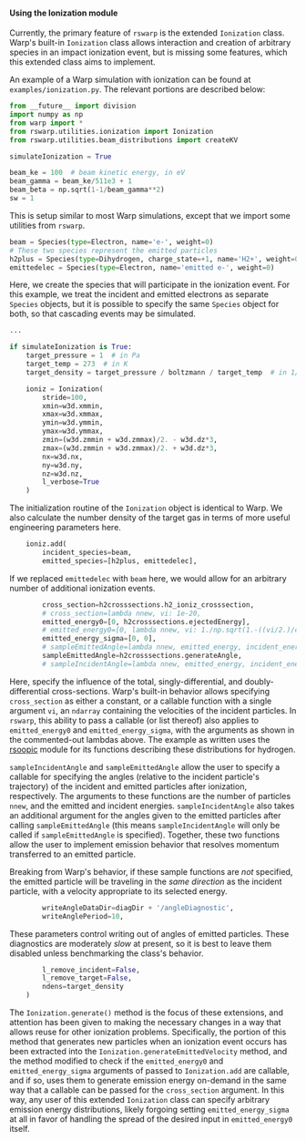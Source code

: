 #### Using the Ionization module
Currently, the primary feature of `rswarp` is the extended `Ionization` class. Warp's built-in `Ionization` class allows interaction and creation of arbitrary species in an impact ionization event, but is missing some features, which this extended class aims to implement.

An example of a Warp simulation with ionization can be found at `examples/ionization.py`. The relevant portions are described below:

```python
from __future__ import division
import numpy as np
from warp import *
from rswarp.utilities.ionization import Ionization
from rswarp.utilities.beam_distributions import createKV

simulateIonization = True

beam_ke = 100  # beam kinetic energy, in eV
beam_gamma = beam_ke/511e3 + 1
beam_beta = np.sqrt(1-1/beam_gamma**2)
sw = 1
```

This is setup similar to most Warp simulations, except that we import some utilities from `rswarp`.

```python
beam = Species(type=Electron, name='e-', weight=0)
# These two species represent the emitted particles
h2plus = Species(type=Dihydrogen, charge_state=+1, name='H2+', weight=0)
emittedelec = Species(type=Electron, name='emitted e-', weight=0)
```

Here, we create the species that will participate in the ionization event. For this example, we treat the incident and emitted electrons as separate `Species` objects, but it is possible to specify the same `Species` object for both, so that cascading events may be simulated.

```python
...

if simulateIonization is True:
    target_pressure = 1  # in Pa
    target_temp = 273  # in K
    target_density = target_pressure / boltzmann / target_temp  # in 1/m^3

    ioniz = Ionization(
        stride=100,
        xmin=w3d.xmmin,
        xmax=w3d.xmmax,
        ymin=w3d.ymmin,
        ymax=w3d.ymmax,
        zmin=(w3d.zmmin + w3d.zmmax)/2. - w3d.dz*3,
        zmax=(w3d.zmmin + w3d.zmmax)/2. + w3d.dz*3,
        nx=w3d.nx,
        ny=w3d.ny,
        nz=w3d.nz,
        l_verbose=True
    )
```

The initialization routine of the `Ionization` object is identical to Warp. We also calculate the number density of the target gas in terms of more useful engineering parameters here.

```python
    ioniz.add(
        incident_species=beam,
        emitted_species=[h2plus, emittedelec],
```

If we replaced `emittedelec` with `beam` here, we would allow for an arbitrary number of additional ionization events.

```python
        cross_section=h2crosssections.h2_ioniz_crosssection,
        # cross_section=lambda nnew, vi: 1e-20,
        emitted_energy0=[0, h2crosssections.ejectedEnergy],
        # emitted_energy0=[0, lambda nnew, vi: 1./np.sqrt(1.-((vi/2.)/clight)**2) * emass*clight/jperev],
        emitted_energy_sigma=[0, 0],
        # sampleEmittedAngle=lambda nnew, emitted_energy, incident_energy: np.random.uniform(0, 2*np.pi, size=nnew),
        sampleEmittedAngle=h2crosssections.generateAngle,
        # sampleIncidentAngle=lambda nnew, emitted_energy, incident_energy, emitted_theta: np.random.uniform(0, 2*np.pi, size=nnew),
```

Here, specify the influence of the total, singly-differential, and doubly-differential cross-sections.  Warp's built-in behavior allows specifying `cross_section` as either a constant, or a callable function with a single argument `vi`, an `ndarray` containing the velocities of the incident particles. In `rswarp`, this ability to pass a callable (or list thereof) also applies to `emitted_energy0` and `emitted_energy_sigma`, with the arguments as shown in the commented-out lambdas above. The example as written uses the [rsoopic](https://github.com/radiasoft/rsoopic) module for its functions describing these distributions for hydrogen.

`sampleIncidentAngle` and `sampleEmittedAngle` allow the user to specify a callable for specifying the angles (relative to the incident particle's trajectory) of the incident and emitted particles after ionization, respectively. The arguments to these functions are the number of particles `nnew`, and the emitted and incident energies. `sampleIncidentAngle` also takes an additional argument for the angles given to the emitted particles after calling `sampleEmittedAngle` (this means `sampleIncidentAngle` will only be called if `sampleEmittedAngle` is specified). Together, these two functions allow the user to implement emission behavior that resolves momentum transferred to an emitted particle.

Breaking from Warp's behavior, if these sample functions are *not* specified, the emitted particle will be traveling in the *same direction* as the incident particle, with a velocity appropriate to its selected energy.

```python
        writeAngleDataDir=diagDir + '/angleDiagnostic',
        writeAnglePeriod=10,
```

These parameters control writing out of angles of emitted particles. These diagnostics are moderately *slow* at present, so it is best to leave them disabled unless benchmarking the class's behavior.

```python
        l_remove_incident=False,
        l_remove_target=False,
        ndens=target_density
    )
```

The `Ionization.generate()` method is the focus of these extensions, and attention has been given to making the necessary changes in a way that allows reuse for other ionization problems.  Specifically, the portion of this method that generates new particles when an ionization event occurs has been extracted into the `Ionization.generateEmittedVelocity` method, and the method modified to check if the `emitted_energy0` and `emitted_energy_sigma` arguments of passed to `Ionization.add` are callable, and if so, uses them to generate emission energy on-demand in the same way that a callable can be passed for the `cross_section` argument.  In this way, any user of this extended `Ionization` class can specify arbitrary emission energy distributions, likely forgoing setting `emitted_energy_sigma` at all in favor of handling the spread of the desired input in `emitted_energy0` itself.
